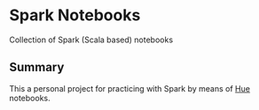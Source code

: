# Spark Notebooks
Collection of Spark (Scala based) notebooks

## Summary
This a personal project for practicing with Spark by means of [Hue](http://gethue.com/) notebooks.
